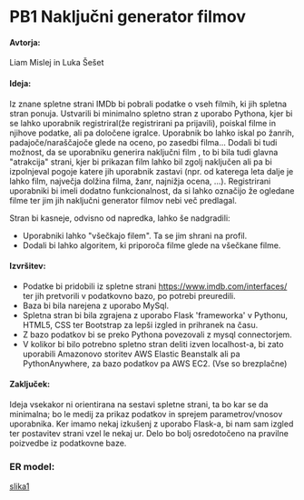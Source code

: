 # PB1 Naključni generator filmov

#### Avtorja: 
Liam Mislej in Luka Šešet

#### Ideja: 

Iz znane spletne strani IMDb bi pobrali podatke o vseh filmih, ki jih spletna stran ponuja. Ustvarili bi minimalno spletno stran z uporabo Pythona, kjer bi se lahko uporabnik registriral(že registrirani pa prijavili), poiskal filme in njihove podatke, ali pa določene igralce. Uporabnik bo lahko iskal po žanrih, padajoče/naraščajoče glede na oceno, po zasedbi filma... Dodali bi tudi možnost, da se uporabniku generira naključni film , to bi bila tudi glavna "atrakcija" strani, kjer bi prikazan film lahko bil zgolj naključen ali pa bi izpolnjeval pogoje katere jih uporabnik zastavi (npr. od katerega leta dalje je lahko film, največja dolžina filma, žanr, najnižja ocena, ...). Registrirani uporabniki bi imeli dodatno funkcionalnost, da si lahko označijo že ogledane filme ter jim jih naključni generator filmov nebi več predlagal.

Stran bi kasneje, odvisno od napredka, lahko še nadgradili:
- Uporabniki lahko "všečkajo filem". Ta se jim shrani na profil.
- Dodali bi lahko algoritem, ki priporoča filme glede na všečkane filme.


#### Izvršitev:

- Podatke bi pridobili iz spletne strani https://www.imdb.com/interfaces/ ter jih pretvorili v podatkovno bazo, po potrebi preuredili.
- Baza bi bila narejena z uporabo MySql.
- Spletna stran bi bila zgrajena z uporabo Flask 'frameworka' v Pythonu, HTML5, CSS ter Bootstrap za lepši izgled in prihranek na času.
- Z bazo podatkov bi se preko Pythona povezovali z mysql connectorjem.
- V kolikor bi bilo potrebno spletno stran deliti izven localhost-a, bi zato uporabili Amazonovo storitev AWS Elastic Beanstalk ali pa PythonAnywhere, za bazo podatkov pa AWS EC2. (Vse so brezplačne)


#### Zaključek:

Ideja vsekakor ni orientirana na sestavi spletne strani, ta bo kar se da minimalna; bo le medij za prikaz podatkov in sprejem parametrov/vnosov uporabnika. Ker imamo nekaj izkušenj z uporabo Flask-a, bi nam sam izgled ter postavitev strani vzel le nekaj ur. Delo bo bolj osredotočeno na pravilne poizvedbe iz podatkovne baze.

### ER model:
[slika1](slike/ERModel.PNG)



